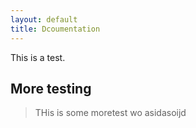 ```yaml
---
layout: default
title: Dcoumentation
---
```


This is a test.

## More testing ##

> THis is some moretest wo asidasoijd
